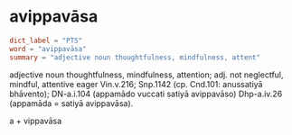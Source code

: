 # avippavāsa

``` toml
dict_label = "PTS"
word = "avippavāsa"
summary = "adjective noun thoughtfulness, mindfulness, attent"
```

adjective noun thoughtfulness, mindfulness, attention; adj. not neglectful, mindful, attentive eager Vin.v.216; Snp.1142 (cp. Cnd.101: anussatiyā bhāvento); DN\-a.i.104 (appamādo vuccati satiyā avippavāso) Dhp\-a.iv.26 (appamāda = satiyā avippavāsa).

a \+ vippavāsa

